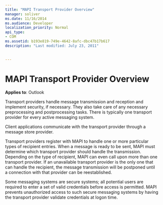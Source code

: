 ```yaml
---
title: "MAPI Transport Provider Overview"
manager: soliver
ms.date: 11/16/2014
ms.audience: Developer
localization_priority: Normal
api_type:
- COM
ms.assetid: b193e819-749e-4642-8afc-dbc47b17b617
description: "Last modified: July 23, 2011"
 
 
---
```


# MAPI Transport Provider Overview

  
  
**Applies to**: Outlook 
  
Transport providers handle message transmission and reception and implement security, if necessary. They also take care of any necessary preprocessing and postprocessing tasks. There is typically one transport provider for every active messaging system.
  
Client applications communicate with the transport provider through a message store provider. 
  
Transport providers register with MAPI to handle one or more particular types of recipient entries. When a message is ready to be sent, MAPI must determine which transport provider should handle the transmission. Depending on the type of recipient, MAPI can even call upon more than one transport provider. If an unavailable transport provider is the only one that can handle the recipient, the message transmission will be postponed until a connection with that provider can be reestablished.
  
Some messaging systems are secure systems; all potential users are required to enter a set of valid credentials before access is permitted. MAPI prevents unauthorized access to such secure messaging systems by having the transport provider validate credentials at logon time. 
  

